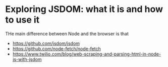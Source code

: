 # Exploring JSDOM: what it is and how to use it

THe main difference between Node and the browser is that

* <https://github.com/jsdom/jsdom>
* <https://github.com/node-fetch/node-fetch>
* <https://www.twilio.com/blog/web-scraping-and-parsing-html-in-node-js-with-jsdom>
